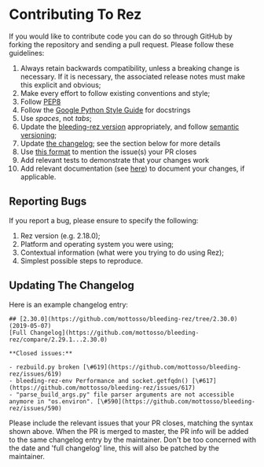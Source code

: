 # Contributing To Rez

If you would like to contribute code you can do so through GitHub by forking the repository and
sending a pull request. Please follow these guidelines:

1.  Always retain backwards compatibility, unless a breaking change is necessary. If it is necessary, the associated release notes must make this explicit and obvious;
2.  Make every effort to follow existing conventions and style;
3.  Follow [PEP8](https://www.python.org/dev/peps/pep-0008/)
4.  Follow the [Google Python Style Guide](https://google.github.io/styleguide/pyguide.html)
    for docstrings
5.  Use *spaces*, not *tabs*;
6.  Update the [bleeding-rez version](https://github.com/mottosso/bleeding-rez/blob/master/src/rez/utils/_version.py) appropriately, and follow [semantic versioning](https://semver.org/);
7.  Update [the changelog](https://github.com/mottosso/bleeding-rez/blob/master/CHANGELOG.md); see the section below for more details
8.  Use [this format](https://help.github.com/articles/closing-issues-using-keywords/) to mention the issue(s) your PR closes
9.  Add relevant tests to demonstrate that your changes work
10. Add relevant documentation (see [here](https://github.com/mottosso/bleeding-rez/blob/master/wiki/README.md)) to document your changes, if applicable.

## Reporting Bugs

If you report a bug, please ensure to specify the following:

1.  Rez version (e.g. 2.18.0);
2.  Platform and operating system you were using;
3.  Contextual information (what were you trying to do using Rez);
4.  Simplest possible steps to reproduce.

## Updating The Changelog

Here is an example changelog entry:

```
## [2.30.0](https://github.com/mottosso/bleeding-rez/tree/2.30.0) (2019-05-07)
[Full Changelog](https://github.com/mottosso/bleeding-rez/compare/2.29.1...2.30.0)

**Closed issues:**

- rezbuild.py broken [\#619](https://github.com/mottosso/bleeding-rez/issues/619)
- bleeding-rez-env Performance and socket.getfqdn() [\#617](https://github.com/mottosso/bleeding-rez/issues/617)
- "parse_build_args.py" file parser arguments are not accessible anymore in "os.environ". [\#590](https://github.com/mottosso/bleeding-rez/issues/590)
```

Please include the relevant issues that your PR closes, matching the syntax shown above. When the PR is merged to master, the PR info will be added to the same changelog entry by the maintainer. Don't be too concerned with the date and 'full changelog' line, this will also be patched by the maintainer.
